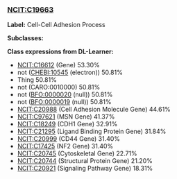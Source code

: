 
### [NCIT:C19663](http://purl.obolibrary.org/obo/NCIT_C19663)
**Label:** Cell-Cell Adhesion Process

**Subclasses:** 

**Class expressions from DL-Learner:**

- [NCIT:C16612](http://purl.obolibrary.org/obo/NCIT_C16612) (Gene) 53.30%
- not ([CHEBI:10545](http://purl.obolibrary.org/obo/CHEBI_10545) (electron)) 50.81%
- Thing 50.81%
- not (CARO:0010000) 50.81%
- not ([BFO:0000020](http://purl.obolibrary.org/obo/BFO_0000020) (null)) 50.81%
- not ([BFO:0000019](http://purl.obolibrary.org/obo/BFO_0000019) (null)) 50.81%
- [NCIT:C20988](http://purl.obolibrary.org/obo/NCIT_C20988) (Cell Adhesion Molecule Gene) 44.61%
- [NCIT:C97621](http://purl.obolibrary.org/obo/NCIT_C97621) (MSN Gene) 41.37%
- [NCIT:C18249](http://purl.obolibrary.org/obo/NCIT_C18249) (CDH1 Gene) 32.91%
- [NCIT:C21295](http://purl.obolibrary.org/obo/NCIT_C21295) (Ligand Binding Protein Gene) 31.84%
- [NCIT:C20999](http://purl.obolibrary.org/obo/NCIT_C20999) (CD44 Gene) 31.40%
- [NCIT:C17425](http://purl.obolibrary.org/obo/NCIT_C17425) (NF2 Gene) 31.40%
- [NCIT:C20745](http://purl.obolibrary.org/obo/NCIT_C20745) (Cytoskeletal Gene) 22.71%
- [NCIT:C20744](http://purl.obolibrary.org/obo/NCIT_C20744) (Structural Protein Gene) 21.20%
- [NCIT:C20921](http://purl.obolibrary.org/obo/NCIT_C20921) (Signaling Pathway Gene) 18.31%


